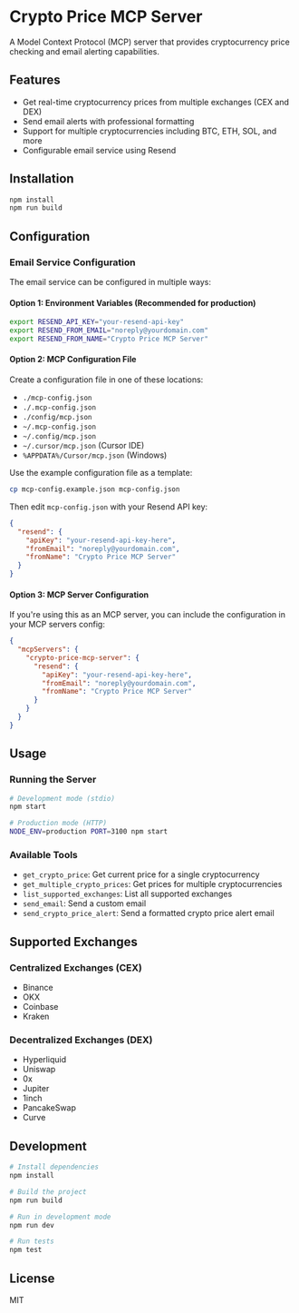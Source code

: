 # Crypto Price MCP Server

A Model Context Protocol (MCP) server that provides cryptocurrency price checking and email alerting capabilities.

## Features

- Get real-time cryptocurrency prices from multiple exchanges (CEX and DEX)
- Send email alerts with professional formatting
- Support for multiple cryptocurrencies including BTC, ETH, SOL, and more
- Configurable email service using Resend

## Installation

```bash
npm install
npm run build
```

## Configuration

### Email Service Configuration

The email service can be configured in multiple ways:

#### Option 1: Environment Variables (Recommended for production)

```bash
export RESEND_API_KEY="your-resend-api-key"
export RESEND_FROM_EMAIL="noreply@yourdomain.com"
export RESEND_FROM_NAME="Crypto Price MCP Server"
```

#### Option 2: MCP Configuration File

Create a configuration file in one of these locations:

- `./mcp-config.json`
- `./.mcp-config.json`
- `./config/mcp.json`
- `~/.mcp-config.json`
- `~/.config/mcp.json`
- `~/.cursor/mcp.json` (Cursor IDE)
- `%APPDATA%/Cursor/mcp.json` (Windows)

Use the example configuration file as a template:

```bash
cp mcp-config.example.json mcp-config.json
```

Then edit `mcp-config.json` with your Resend API key:

```json
{
  "resend": {
    "apiKey": "your-resend-api-key-here",
    "fromEmail": "noreply@yourdomain.com",
    "fromName": "Crypto Price MCP Server"
  }
}
```

#### Option 3: MCP Server Configuration

If you're using this as an MCP server, you can include the configuration in your MCP servers config:

```json
{
  "mcpServers": {
    "crypto-price-mcp-server": {
      "resend": {
        "apiKey": "your-resend-api-key-here",
        "fromEmail": "noreply@yourdomain.com",
        "fromName": "Crypto Price MCP Server"
      }
    }
  }
}
```

## Usage

### Running the Server

```bash
# Development mode (stdio)
npm start

# Production mode (HTTP)
NODE_ENV=production PORT=3100 npm start
```

### Available Tools

- `get_crypto_price`: Get current price for a single cryptocurrency
- `get_multiple_crypto_prices`: Get prices for multiple cryptocurrencies
- `list_supported_exchanges`: List all supported exchanges
- `send_email`: Send a custom email
- `send_crypto_price_alert`: Send a formatted crypto price alert email

## Supported Exchanges

### Centralized Exchanges (CEX)
- Binance
- OKX
- Coinbase
- Kraken

### Decentralized Exchanges (DEX)
- Hyperliquid
- Uniswap
- 0x
- Jupiter
- 1inch
- PancakeSwap
- Curve

## Development

```bash
# Install dependencies
npm install

# Build the project
npm run build

# Run in development mode
npm run dev

# Run tests
npm test
```

## License

MIT
